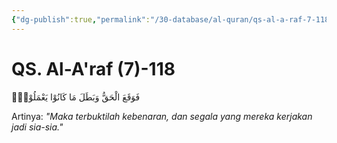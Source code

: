 ```yaml
---
{"dg-publish":true,"permalink":"/30-database/al-quran/qs-al-a-raf-7-118/"}
---
```



# QS. Al-A'raf (7)-118
فَوَقَعَ الْحَقُّ وَبَطَلَ مَا كَانُوْا يَعْمَلُوْنَۚ 

Artinya: *"Maka terbuktilah kebenaran, dan segala yang mereka kerjakan jadi sia-sia."*
